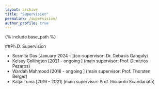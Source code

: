 ```yaml
---
layout: archive
title: "Supervision"
permalink: /supervision/
author_profile: true
---
```

{% include base_path %}

##Ph.D. Supervision

* Susmita Das [January 2024 - ](co-supervisor: Dr. Debasis Ganguly)
* Kelsey Collington [2021 - ongoing ] (main supervisor: Prof. Dimitrios Pezaros)
* Wardah Mahmood [2018 - ongoing ] (main supervisor: Prof. Thorsten Berger) 
* Katja Tuma [2016 - 2021] (main supervisor: Prof. Riccardo Scandariato)
